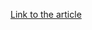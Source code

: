 [Link to the article](https://researchcenter.paloaltonetworks.com/2017/03/unit42-dimnie-hiding-plain-sight/)
